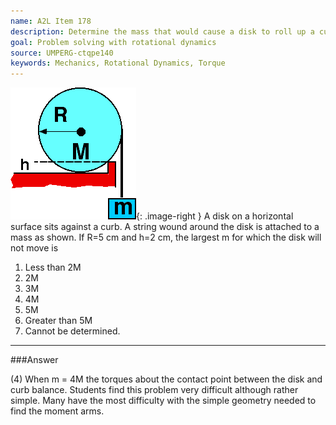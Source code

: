 ```yaml
---
name: A2L Item 178
description: Determine the mass that would cause a disk to roll up a curb.
goal: Problem solving with rotational dynamics
source: UMPERG-ctqpe140
keywords: Mechanics, Rotational Dynamics, Torque
---
```


![Item178_fig1.gif](../images/Item178_fig1.gif){: .image-right } A disk
on a horizontal surface sits against a curb.  A string wound around the
disk is attached to a mass as shown.  If R=5 cm and h=2 cm, the largest
m for which the disk will not move is

1. Less than 2M
2. 2M
3. 3M
4. 4M
5. 5M
6. Greater than 5M
7. Cannot be determined.



<hr/>

###Answer

(4) When m = 4M the torques about the contact point between the disk and
curb balance. Students find this problem very difficult although rather
simple. Many have the most difficulty with the simple geometry needed to
find the moment arms.
